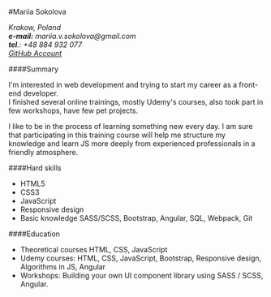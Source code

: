 #Mariia Sokolova
 
_Krakow, Poland_  
_**e-mail:** mariia.v.sokolova@gmail.com_  
_**tel**.: +48 884 932 077_   
_[GitHub Account](https://github.com/MariaSokolova)_


####Summary

I'm interested in web development and trying to start my career as a front-end developer.  
I finished several online trainings, mostly Udemy's courses, also took part in few workshops, have few pet projects.

I like to be in the process of learning something new every day.
I am sure that participating in this training course will help me structure my knowledge and learn JS more deeply from experienced professionals in a friendly atmosphere. 

####Hard skills
- HTML5
- CSS3
- JavaScript
- Responsive design
- Basic knowledge SASS/SCSS, Bootstrap, Angular, SQL, Webpack, Git
  
####Education
- Theoretical courses HTML, CSS, JavaScript
- Udemy courses: HTML, CSS, JavaScript, Bootstrap, Responsive design, Algorithms in JS, Angular
- Workshops: Building your own UI component library using SASS / SCSS, Angular.
  

